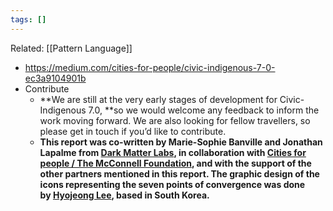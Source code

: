 ```yaml
---
tags: []
---
```

Related: [[Pattern Language]]

- https://medium.com/cities-for-people/civic-indigenous-7-0-ec3a9104901b
- Contribute
    - **We are still at the very early stages of development for Civic-Indigenous 7.0, **so we would welcome any feedback to inform the work moving forward. We are also looking for fellow travellers, so please get in touch if you’d like to contribute.
    - __This report was co-written by Marie-Sophie Banville and Jonathan Lapalme from __[__Dark Matter Labs__](https://darkmatterlabs.org/)__, in collaboration with __[__Cities for people / The McConnell Foundation__](https://mcconnellfoundation.ca/initiative/cities-for-people/)__, and with the support of the other partners mentioned in this report. The graphic design of the icons representing the seven points of convergence was done by __[__Hyojeong Lee__](http://www.grafikplf.xyz/)__, based in South Korea.__
   
